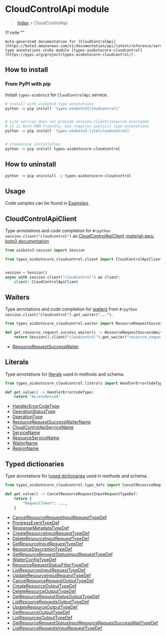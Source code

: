 # CloudControlApi module

> [Index](../README.md) > CloudControlApi


!!! note ""

    Auto-generated documentation for [CloudControlApi](https://boto3.amazonaws.com/v1/documentation/api/latest/reference/services/cloudcontrol.html#CloudControlApi)
    type annotations stubs module [types-aiobotocore-cloudcontrol](https://pypi.org/project/types-aiobotocore-cloudcontrol/).

## How to install



### From PyPI with pip

Install `types-aioboto3` for `CloudControlApi` service.

```bash
# install with aioboto3 type annotations
python -m pip install 'types-aioboto3[cloudcontrol]'


# Lite version does not provide session.client/resource overloads
# it is more RAM-friendly, but requires explicit type annotations
python -m pip install 'types-aioboto3-lite[cloudcontrol]'


# standalone installation
python -m pip install types-aiobotocore-cloudcontrol
```



## How to uninstall

```bash
python -m pip uninstall -y types-aiobotocore-cloudcontrol
```

## Usage

Code samples can be found in [Examples](./usage.md).

## CloudControlApiClient

Type annotations and code completion for  `#!python session.client("cloudcontrol")` as [CloudControlApiClient](./client.md)
[:material-aws: boto3 documentation](https://boto3.amazonaws.com/v1/documentation/api/latest/reference/services/cloudcontrol.html#CloudControlApi.Client)

```python title="Usage example"
from aioboto3.session import Session

from types_aiobotocore_cloudcontrol.client import CloudControlApiClient


session = Session()
async with session.client("cloudcontrol") as client:
    client: CloudControlApiClient
```




## Waiters

Type annotations and code completion for
[waiters](./waiters.md)
from `#!python session.client("cloudcontrol").get_waiter("...")`.

```python title="Usage example"
from types_aiobotocore_cloudcontrol.waiter import ResourceRequestSuccessWaiter

def get_resource_request_success_waiter() -> ResourceRequestSuccessWaiter:
    return Session().client("cloudcontrol").get_waiter("resource_request_success")
```

- [ResourceRequestSuccessWaiter](./waiters.md#resourcerequestsuccesswaiter)






## Literals

Type annotations for [literals](./literals.md) used in methods and schema.

```python title="Usage example"
from types_aiobotocore_cloudcontrol.literals import HandlerErrorCodeType

def get_value() -> HandlerErrorCodeType:
    return "AccessDenied"
```

- [HandlerErrorCodeType](./literals.md#handlererrorcodetype)
- [OperationStatusType](./literals.md#operationstatustype)
- [OperationType](./literals.md#operationtype)
- [ResourceRequestSuccessWaiterName](./literals.md#resourcerequestsuccesswaitername)
- [CloudControlApiServiceName](./literals.md#cloudcontrolapiservicename)
- [ServiceName](./literals.md#servicename)
- [ResourceServiceName](./literals.md#resourceservicename)
- [WaiterName](./literals.md#waitername)
- [RegionName](./literals.md#regionname)




## Typed dictionaries

Type annotations for [typed dictionaries](./type_defs.md) used in methods and schema.

```python title="Usage example"
from types_aiobotocore_cloudcontrol.type_defs import CancelResourceRequestInputRequestTypeDef

def get_value() -> CancelResourceRequestInputRequestTypeDef:
    return {
        "RequestToken": ...,
    }
```

- [CancelResourceRequestInputRequestTypeDef](./type_defs.md#cancelresourcerequestinputrequesttypedef)
- [ProgressEventTypeDef](./type_defs.md#progresseventtypedef)
- [ResponseMetadataTypeDef](./type_defs.md#responsemetadatatypedef)
- [CreateResourceInputRequestTypeDef](./type_defs.md#createresourceinputrequesttypedef)
- [DeleteResourceInputRequestTypeDef](./type_defs.md#deleteresourceinputrequesttypedef)
- [GetResourceInputRequestTypeDef](./type_defs.md#getresourceinputrequesttypedef)
- [ResourceDescriptionTypeDef](./type_defs.md#resourcedescriptiontypedef)
- [GetResourceRequestStatusInputRequestTypeDef](./type_defs.md#getresourcerequeststatusinputrequesttypedef)
- [WaiterConfigTypeDef](./type_defs.md#waiterconfigtypedef)
- [ResourceRequestStatusFilterTypeDef](./type_defs.md#resourcerequeststatusfiltertypedef)
- [ListResourcesInputRequestTypeDef](./type_defs.md#listresourcesinputrequesttypedef)
- [UpdateResourceInputRequestTypeDef](./type_defs.md#updateresourceinputrequesttypedef)
- [CancelResourceRequestOutputTypeDef](./type_defs.md#cancelresourcerequestoutputtypedef)
- [CreateResourceOutputTypeDef](./type_defs.md#createresourceoutputtypedef)
- [DeleteResourceOutputTypeDef](./type_defs.md#deleteresourceoutputtypedef)
- [GetResourceRequestStatusOutputTypeDef](./type_defs.md#getresourcerequeststatusoutputtypedef)
- [ListResourceRequestsOutputTypeDef](./type_defs.md#listresourcerequestsoutputtypedef)
- [UpdateResourceOutputTypeDef](./type_defs.md#updateresourceoutputtypedef)
- [GetResourceOutputTypeDef](./type_defs.md#getresourceoutputtypedef)
- [ListResourcesOutputTypeDef](./type_defs.md#listresourcesoutputtypedef)
- [GetResourceRequestStatusInputResourceRequestSuccessWaitTypeDef](./type_defs.md#getresourcerequeststatusinputresourcerequestsuccesswaittypedef)
- [ListResourceRequestsInputRequestTypeDef](./type_defs.md#listresourcerequestsinputrequesttypedef)

